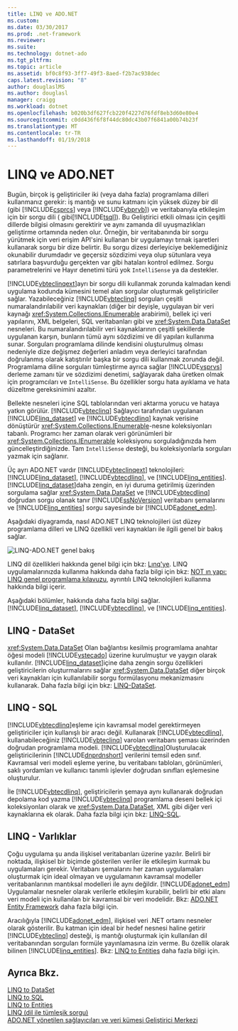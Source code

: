 ```yaml
---
title: LINQ ve ADO.NET
ms.custom: 
ms.date: 03/30/2017
ms.prod: .net-framework
ms.reviewer: 
ms.suite: 
ms.technology: dotnet-ado
ms.tgt_pltfrm: 
ms.topic: article
ms.assetid: bf0c8f93-3ff7-49f3-8aed-f2b7ac938dec
caps.latest.revision: "8"
author: douglaslMS
ms.author: douglasl
manager: craigg
ms.workload: dotnet
ms.openlocfilehash: b020b3df627fcb220f4227d76fdf8eb3d60e80e4
ms.sourcegitcommit: c0dd436f6f8f44dc80dc43b07f6841a00b74b23f
ms.translationtype: MT
ms.contentlocale: tr-TR
ms.lasthandoff: 01/19/2018
---
```

# <a name="linq-and-adonet"></a>LINQ ve ADO.NET
Bugün, birçok iş geliştiriciler iki (veya daha fazla) programlama dilleri kullanmanız gerekir: iş mantığı ve sunu katmanı için yüksek düzey bir dil (gibi [!INCLUDE[csprcs](../../../../includes/csprcs-md.md)] veya [!INCLUDE[vbprvb](../../../../includes/vbprvb-md.md)]) ve veritabanıyla etkileşim için bir sorgu dili ( gibi[!INCLUDE[tsql](../../../../includes/tsql-md.md)]). Bu Geliştirici etkili olması için çeşitli dillerde bilgisi olmasını gerektirir ve aynı zamanda dil uyuşmazlıkları geliştirme ortamında neden olur. Örneğin, bir veritabanında bir sorgu yürütmek için veri erişim API'sini kullanan bir uygulamayı tırnak işaretleri kullanarak sorgu bir dize belirtir. Bu sorgu dizesi derleyiciye beklemediğiniz okunabilir durumdadır ve geçersiz sözdizimi veya olup sütunlara veya satırlara başvurduğu gerçekten var gibi hataları kontrol edilmez. Sorgu parametrelerini ve Hayır denetimi türü yok `IntelliSense` ya da destekler.  
  
 [!INCLUDE[vbteclinqext](../../../../includes/vbteclinqext-md.md)]ayrı bir sorgu dili kullanmak zorunda kalmadan kendi uygulama kodunda kümesini temel alan sorgular oluşturmak geliştiriciler sağlar. Yazabileceğiniz [!INCLUDE[vbteclinq](../../../../includes/vbteclinq-md.md)] sorguları çeşitli numaralandırılabilir veri kaynakları (diğer bir deyişle, uygulayan bir veri kaynağı <xref:System.Collections.IEnumerable> arabirimi), bellek içi veri yapılarını, XML belgeleri, SQL veritabanları gibi ve <xref:System.Data.DataSet> nesneleri. Bu numaralandırılabilir veri kaynaklarının çeşitli şekillerde uygulanan karşın, bunların tümü aynı sözdizimi ve dil yapıları kullanıma sunar. Sorguları programlama dilinde kendisini oluşturulmuş olması nedeniyle dize değişmez değerleri anladım veya derleyici tarafından doğrulanmış olarak katıştırılır başka bir sorgu dili kullanmak zorunda değil. Programlama diline sorguları tümleştirme ayrıca sağlar [!INCLUDE[vsprvs](../../../../includes/vsprvs-md.md)] derleme zamanı tür ve sözdizimi denetimi, sağlayarak daha üretken olmak için programcıları ve `IntelliSense`. Bu özellikler sorgu hata ayıklama ve hata düzeltme gereksinimini azaltır.  
  
 Bellekte nesneleri içine SQL tablolarından veri aktarma yorucu ve hataya yatkın görülür. [!INCLUDE[vbteclinq](../../../../includes/vbteclinq-md.md)] Sağlayıcı tarafından uygulanan [!INCLUDE[linq_dataset](../../../../includes/linq-dataset-md.md)] ve [!INCLUDE[vbtecdlinq](../../../../includes/vbtecdlinq-md.md)] kaynak verisine dönüştürür <xref:System.Collections.IEnumerable>-nesne koleksiyonları tabanlı. Programcı her zaman olarak veri görünümleri bir <xref:System.Collections.IEnumerable> koleksiyonu sorguladığınızda hem güncelleştirdiğinizde. Tam `IntelliSense` desteği, bu koleksiyonlarla sorguları yazmak için sağlanır.  
  
 Üç ayrı ADO.NET vardır [!INCLUDE[vbteclinqext](../../../../includes/vbteclinqext-md.md)] teknolojileri: [!INCLUDE[linq_dataset](../../../../includes/linq-dataset-md.md)], [!INCLUDE[vbtecdlinq](../../../../includes/vbtecdlinq-md.md)], ve [!INCLUDE[linq_entities](../../../../includes/linq-entities-md.md)]. [!INCLUDE[linq_dataset](../../../../includes/linq-dataset-md.md)]daha zengin, en iyi duruma getirilmiş üzerinden sorgulama sağlar <xref:System.Data.DataSet> ve [!INCLUDE[vbtecdlinq](../../../../includes/vbtecdlinq-md.md)] doğrudan sorgu olanak tanır [!INCLUDE[ssNoVersion](../../../../includes/ssnoversion-md.md)] veritabanı şemalarını ve [!INCLUDE[linq_entities](../../../../includes/linq-entities-md.md)] sorgu sayesinde bir [!INCLUDE[adonet_edm](../../../../includes/adonet-edm-md.md)].  
  
 Aşağıdaki diyagramda, nasıl ADO.NET LINQ teknolojileri üst düzey programlama dilleri ve LINQ özellikli veri kaynakları ile ilgili genel bir bakış sağlar.  
  
 ![LINQ-ADO.NET genel bakış](../../../../docs/framework/data/adonet/media/dpue-linqtoadonetoverview-bpuedev11.gif "DPUE_LinqToAdoNetOverview_bpuedev11")  
  
 LINQ dil özellikleri hakkında genel bilgi için bkz: [Lınq'ye](http://msdn.microsoft.com/library/24dddf19-12a0-4707-a4bc-eba4fa7f219e). LINQ uygulamalarınızda kullanma hakkında daha fazla bilgi için bkz: [NOT ın yapı: LINQ genel programlama kılavuzu](http://msdn.microsoft.com/library/609c7a6b-cbdd-429d-99f3-78d13d3bc049), ayrıntılı LINQ teknolojileri kullanma hakkında bilgi içerir.  
  
 Aşağıdaki bölümler, hakkında daha fazla bilgi sağlar. [!INCLUDE[linq_dataset](../../../../includes/linq-dataset-md.md)], [!INCLUDE[vbtecdlinq](../../../../includes/vbtecdlinq-md.md)], ve [!INCLUDE[linq_entities](../../../../includes/linq-entities-md.md)].  
  
## <a name="linq-to-dataset"></a>LINQ - DataSet  
 <xref:System.Data.DataSet> Olan bağlantısı kesilmiş programlama anahtar öğesi modeli [!INCLUDE[vstecado](../../../../includes/vstecado-md.md)] üzerine kurulmuştur ve yaygın olarak kullanılır. [!INCLUDE[linq_dataset](../../../../includes/linq-dataset-md.md)]içine daha zengin sorgu özellikleri geliştiricilerin oluşturmalarını sağlar <xref:System.Data.DataSet> diğer birçok veri kaynakları için kullanılabilir sorgu formülasyonu mekanizmasını kullanarak. Daha fazla bilgi için bkz: [LINQ-DataSet](../../../../docs/framework/data/adonet/linq-to-dataset.md).  
  
## <a name="linq-to-sql"></a>LINQ - SQL  
 [!INCLUDE[vbtecdlinq](../../../../includes/vbtecdlinq-md.md)]eşleme için kavramsal model gerektirmeyen geliştiriciler için kullanışlı bir aracı değil. Kullanarak [!INCLUDE[vbtecdlinq](../../../../includes/vbtecdlinq-md.md)], kullanabileceğiniz [!INCLUDE[vbteclinq](../../../../includes/vbteclinq-md.md)] varolan veritabanı şeması üzerinden doğrudan programlama modeli. [!INCLUDE[vbtecdlinq](../../../../includes/vbtecdlinq-md.md)]Oluşturulacak geliştiricilerinin [!INCLUDE[dnprdnshort](../../../../includes/dnprdnshort-md.md)] verilerini temsil eden sınıf. Kavramsal veri modeli eşleme yerine, bu veritabanı tabloları, görünümleri, saklı yordamları ve kullanıcı tanımlı işlevler doğrudan sınıfları eşlemesine oluşturulur.  
  
 İle [!INCLUDE[vbtecdlinq](../../../../includes/vbtecdlinq-md.md)], geliştiricilerin şemaya aynı kullanarak doğrudan depolama kod yazma [!INCLUDE[vbteclinq](../../../../includes/vbteclinq-md.md)] programlama deseni bellek içi koleksiyonları olarak ve <xref:System.Data.DataSet>, XML gibi diğer veri kaynaklarına ek olarak. Daha fazla bilgi için bkz: [LINQ-SQL](../../../../docs/framework/data/adonet/sql/linq/index.md).  
  
## <a name="linq-to-entities"></a>LINQ - Varlıklar  
 Çoğu uygulama şu anda ilişkisel veritabanları üzerine yazılır. Belirli bir noktada, ilişkisel bir biçimde gösterilen veriler ile etkileşim kurmak bu uygulamaları gerekir. Veritabanı şemalarını her zaman uygulamaları oluşturmak için ideal olmayan ve uygulamanın kavramsal modeller veritabanlarının mantıksal modelleri ile aynı değildir. [!INCLUDE[adonet_edm](../../../../includes/adonet-edm-md.md)] Uygulamalar nesneler olarak verilerle etkileşim kurabilir, belirli bir etki alanı veri modeli için kullanılan bir kavramsal bir veri modelidir. Bkz: [ADO.NET Entity Framework](../../../../docs/framework/data/adonet/ef/index.md) daha fazla bilgi için.  
  
 Aracılığıyla [!INCLUDE[adonet_edm](../../../../includes/adonet-edm-md.md)], ilişkisel veri .NET ortamı nesneler olarak gösterilir. Bu katman için ideal bir hedef nesnesi haline getirir [!INCLUDE[vbteclinq](../../../../includes/vbteclinq-md.md)] desteği, iş mantığı oluşturmak için kullanılan dil veritabanından sorguları formüle yayınlamasına izin verme. Bu özellik olarak bilinen [!INCLUDE[linq_entities](../../../../includes/linq-entities-md.md)]. Bkz: [LINQ to Entities](../../../../docs/framework/data/adonet/ef/language-reference/linq-to-entities.md) daha fazla bilgi için.  
  
## <a name="see-also"></a>Ayrıca Bkz.  
 [LINQ to DataSet](../../../../docs/framework/data/adonet/linq-to-dataset.md)  
 [LINQ to SQL](../../../../docs/framework/data/adonet/sql/linq/index.md)  
 [LINQ to Entities](../../../../docs/framework/data/adonet/ef/language-reference/linq-to-entities.md)  
 [LINQ (dil ile tümleşik sorgu)](http://msdn.microsoft.com/library/a73c4aec-5d15-4e98-b962-1274021ea93d)  
 [ADO.NET yönetilen sağlayıcıları ve veri kümesi Geliştirici Merkezi](http://go.microsoft.com/fwlink/?LinkId=217917)

